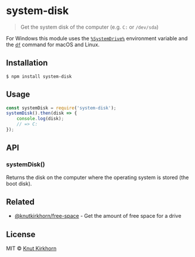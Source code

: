 # system-disk
> Get the system disk of the computer (e.g. `C:` or `/dev/sda`)

For Windows this module uses the [`%SystemDrive%`](http://environmentvariables.org/SystemDrive) environment variable and the [`df`](https://en.wikipedia.org/wiki/Df_(Unix)) command for macOS and Linux.

## Installation
```
$ npm install system-disk
```

## Usage
```js
const systemDisk = require('system-disk');
systemDisk().then(disk => {
    console.log(disk);
    // => C:
});
```

## API
### systemDisk()
Returns the disk on the computer where the operating system is stored (the boot disk).

## Related
- [@knutkirkhorn/free-space](https://github.com/knutkirkhorn/free-space) - Get the amount of free space for a drive

## License
MIT © [Knut Kirkhorn](LICENSE)

